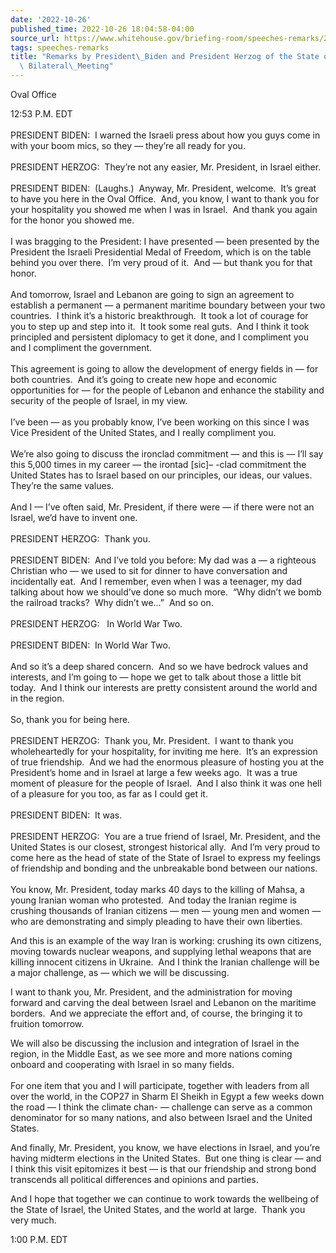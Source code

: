 ```yaml
---
date: '2022-10-26'
published_time: 2022-10-26 18:04:58-04:00
source_url: https://www.whitehouse.gov/briefing-room/speeches-remarks/2022/10/26/remarks-by-president-biden-and-president-herzog-of-the-state-of-israel-before-bilateral-meeting/
tags: speeches-remarks
title: "Remarks by President\_Biden and President Herzog of the State of Israel Before\
  \ Bilateral\_Meeting"
---
```

 
Oval Office

12:53 P.M. EDT   
   
PRESIDENT BIDEN:  I warned the Israeli press about how you guys come in
with your boom mics, so they — they’re all ready for you.  
   
PRESIDENT HERZOG:  They’re not any easier, Mr. President, in Israel
either.   
   
PRESIDENT BIDEN:  (Laughs.)  Anyway, Mr. President, welcome.  It’s great
to have you here in the Oval Office.  And, you know, I want to thank you
for your hospitality you showed me when I was in Israel.  And thank you
again for the honor you showed me.   
   
I was bragging to the President: I have presented — been presented by
the President the Israeli Presidential Medal of Freedom, which is on the
table behind you over there.  I’m very proud of it.  And — but thank you
for that honor.  
   
And tomorrow, Israel and Lebanon are going to sign an agreement to
establish a permanent — a permanent maritime boundary between your two
countries.  I think it’s a historic breakthrough.  It took a lot of
courage for you to step up and step into it.  It took some real guts. 
And I think it took principled and persistent diplomacy to get it done,
and I compliment you and I compliment the government.  
   
This agreement is going to allow the development of energy fields in —
for both countries.  And it’s going to create new hope and economic
opportunities for — for the people of Lebanon and enhance the stability
and security of the people of Israel, in my view.   
   
I’ve been — as you probably know, I’ve been working on this since I was
Vice President of the United States, and I really compliment you.  
   
We’re also going to discuss the ironclad commitment — and this is — I’ll
say this 5,000 times in my career — the irontad \[sic\]– -clad
commitment the United States has to Israel based on our principles, our
ideas, our values.  They’re the same values.  
   
And I — I’ve often said, Mr. President, if there were — if there were
not an Israel, we’d have to invent one.   
   
PRESIDENT HERZOG:  Thank you.  
   
PRESIDENT BIDEN:  And I’ve told you before: My dad was a — a righteous
Christian who — we used to sit for dinner to have conversation and
incidentally eat.  And I remember, even when I was a teenager, my dad
talking about how we should’ve done so much more.  “Why didn’t we bomb
the railroad tracks?  Why didn’t we…”  And so on.  
   
PRESIDENT HERZOG:   In World War Two.  
   
PRESIDENT BIDEN:  In World War Two.   
   
And so it’s a deep shared concern.  And so we have bedrock values and
interests, and I’m going to — hope we get to talk about those a little
bit today.  And I think our interests are pretty consistent around the
world and in the region.   
   
So, thank you for being here.  
   
PRESIDENT HERZOG:  Thank you, Mr. President.  I want to thank you
wholeheartedly for your hospitality, for inviting me here.  It’s an
expression of true friendship.  And we had the enormous pleasure of
hosting you at the President’s home and in Israel at large a few weeks
ago.  It was a true moment of pleasure for the people of Israel.  And I
also think it was one hell of a pleasure for you too, as far as I could
get it.  
   
PRESIDENT BIDEN:  It was.  
   
PRESIDENT HERZOG:  You are a true friend of Israel, Mr. President, and
the United States is our closest, strongest historical ally.  And I’m
very proud to come here as the head of state of the State of Israel to
express my feelings of friendship and bonding and the unbreakable bond
between our nations.   
   
You know, Mr. President, today marks 40 days to the killing of Mahsa, a
young Iranian woman who protested.  And today the Iranian regime is
crushing thousands of Iranian citizens — men — young men and women — who
are demonstrating and simply pleading to have their own liberties.

And this is an example of the way Iran is working: crushing its own
citizens, moving towards nuclear weapons, and supplying lethal weapons
that are killing innocent citizens in Ukraine.  And I think the Iranian
challenge will be a major challenge, as — which we will be discussing.

I want to thank you, Mr. President, and the administration for moving
forward and carving the deal between Israel and Lebanon on the maritime
borders.  And we appreciate the effort and, of course, the bringing it
to fruition tomorrow.

We will also be discussing the inclusion and integration of Israel in
the region, in the Middle East, as we see more and more nations coming
onboard and cooperating with Israel in so many fields.  
   
For one item that you and I will participate, together with leaders from
all over the world, in the COP27 in Sharm El Sheikh in Egypt a few weeks
down the road — I think the climate chan- — challenge can serve as a
common denominator for so many nations, and also between Israel and the
United States.

And finally, Mr. President, you know, we have elections in Israel, and
you’re having midterm elections in the United States.  But one thing is
clear — and I think this visit epitomizes it best — is that our
friendship and strong bond transcends all political differences and
opinions and parties. 

And I hope that together we can continue to work towards the wellbeing
of the State of Israel, the United States, and the world at large. 
Thank you very much.

1:00 P.M. EDT
